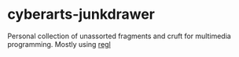 # cyberarts-junkdrawer
Personal collection of unassorted fragments and cruft for multimedia programming. Mostly using [regl](http://regl.party)

